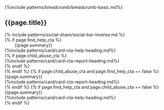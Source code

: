 <section class="usa-hero basic-page-hero" aria-label="Introduction";>
  {%include patterns/breadcrumb/breadcrumb-basic.md%}
  <div class="grid-container" style="padding-top: 0;">
    <div class="usa-hero__callout basic-page-header">
      <h1 class="usa-hero__heading">
        <span class="usa-hero__heading--alt">{{page.title}}</span>
      </h1> 
      <div>{% include patterns/social-share/social-bar-inverse.md %}</div>
    </div>
    {% if page.find_help_cta %}
      <div class="usa-intro" style="padding-left: 2rem;"> {{page.summary}}</div>
      <div class="help-cards">
        <div class="cta help-cta">
            {%include patterns/card/card-cta-help-heading.md%}
        </div>
        {% if page.child_abuse_cta %}
        <div class="cta report-cta">
            {%include patterns/card/card-cta-report-heading.md%}
        </div>
        {% endif %}
      </div>
    {% endif %}
    {% if page.child_abuse_cta and page.find_help_cta == false %}
      <div class="help-cards">
        <div class="usa-intro"> {{page.summary}}</div>
        <div class="cta report-cta solo-cta">
            {%include patterns/card/card-cta-report-heading.md%}
        </div>
      </div>
    {% endif %}
    {% if page.find_help_cta and page.child_abuse_cta == false %}
      <div class="help-cards">
        <div class="usa-intro"> {{page.summary}}</div>
        <div class="cta help-cta">
            {%include patterns/card/card-cta-help-heading.md%}
        </div>
      </div>
    {% endif %}
  </div>
</section>
